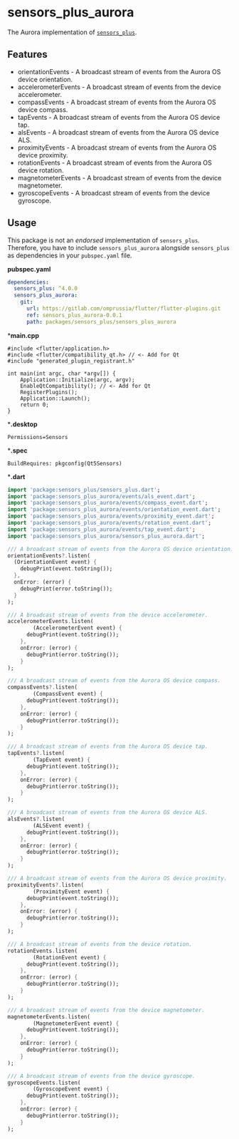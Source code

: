 # sensors_plus_aurora

The Aurora implementation of [`sensors_plus`](https://pub.dev/packages/sensors_plus).

## Features

- orientationEvents - A broadcast stream of events from the Aurora OS device orientation.
- accelerometerEvents - A broadcast stream of events from the device accelerometer.
- compassEvents - A broadcast stream of events from the Aurora OS device compass.
- tapEvents - A broadcast stream of events from the Aurora OS device tap.
- alsEvents - A broadcast stream of events from the Aurora OS device ALS.
- proximityEvents - A broadcast stream of events from the Aurora OS device proximity.
- rotationEvents - A broadcast stream of events from the Aurora OS device rotation.
- magnetometerEvents - A broadcast stream of events from the device magnetometer.
- gyroscopeEvents - A broadcast stream of events from the device gyroscope.

## Usage

This package is not an _endorsed_ implementation of `sensors_plus`.
Therefore, you have to include `sensors_plus_aurora` alongside `sensors_plus` as dependencies in your `pubspec.yaml` file.

**pubspec.yaml**

```yaml
dependencies:
  sensors_plus: ^4.0.0
  sensors_plus_aurora:
    git:
      url: https://gitlab.com/omprussia/flutter/flutter-plugins.git
      ref: sensors_plus_aurora-0.0.1
      path: packages/sensors_plus/sensors_plus_aurora
```

***main.cpp**

```desktop
#include <flutter/application.h>
#include <flutter/compatibility_qt.h> // <- Add for Qt
#include "generated_plugin_registrant.h"

int main(int argc, char *argv[]) {
    Application::Initialize(argc, argv);
    EnableQtCompatibility(); // <- Add for Qt
    RegisterPlugins();
    Application::Launch();
    return 0;
}
```

***.desktop**

```desktop
Permissions=Sensors
```

***.spec**

```spec
BuildRequires: pkgconfig(Qt5Sensors)
```

***.dart**

```dart
import 'package:sensors_plus/sensors_plus.dart';
import 'package:sensors_plus_aurora/events/als_event.dart';
import 'package:sensors_plus_aurora/events/compass_event.dart';
import 'package:sensors_plus_aurora/events/orientation_event.dart';
import 'package:sensors_plus_aurora/events/proximity_event.dart';
import 'package:sensors_plus_aurora/events/rotation_event.dart';
import 'package:sensors_plus_aurora/events/tap_event.dart';
import 'package:sensors_plus_aurora/sensors_plus_aurora.dart';

/// A broadcast stream of events from the Aurora OS device orientation.
orientationEvents?.listen(
  (OrientationEvent event) {
    debugPrint(event.toString());
  },
  onError: (error) {
    debugPrint(error.toString());
  }
);

/// A broadcast stream of events from the device accelerometer.
accelerometerEvents.listen(
        (AccelerometerEvent event) {
      debugPrint(event.toString());
    },
    onError: (error) {
      debugPrint(error.toString());
    }
);

/// A broadcast stream of events from the Aurora OS device compass.
compassEvents?.listen(
        (CompassEvent event) {
      debugPrint(event.toString());
    },
    onError: (error) {
      debugPrint(error.toString());
    }
);

/// A broadcast stream of events from the Aurora OS device tap.
tapEvents?.listen(
        (TapEvent event) {
      debugPrint(event.toString());
    },
    onError: (error) {
      debugPrint(error.toString());
    }
);

/// A broadcast stream of events from the Aurora OS device ALS.
alsEvents?.listen(
        (ALSEvent event) {
      debugPrint(event.toString());
    },
    onError: (error) {
      debugPrint(error.toString());
    }
);

/// A broadcast stream of events from the Aurora OS device proximity.
proximityEvents?.listen(
        (ProximityEvent event) {
      debugPrint(event.toString());
    },
    onError: (error) {
      debugPrint(error.toString());
    }
);

/// A broadcast stream of events from the device rotation.
rotationEvents.listen(
        (RotationEvent event) {
      debugPrint(event.toString());
    },
    onError: (error) {
      debugPrint(error.toString());
    }
);

/// A broadcast stream of events from the device magnetometer.
magnetometerEvents.listen(
        (MagnetometerEvent event) {
      debugPrint(event.toString());
    },
    onError: (error) {
      debugPrint(error.toString());
    }
);

/// A broadcast stream of events from the device gyroscope.
gyroscopeEvents.listen(
        (GyroscopeEvent event) {
      debugPrint(event.toString());
    },
    onError: (error) {
      debugPrint(error.toString());
    }
);
```

